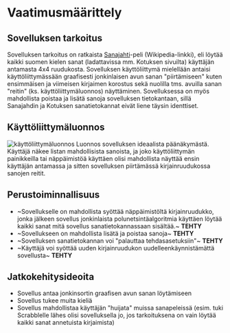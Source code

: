 # Vaatimusmäärittely

## Sovelluksen tarkoitus

Sovelluksen tarkoitus on ratkaista [Sanajahti](https://fi.wikipedia.org/wiki/Sanajahti)-peli (Wikipedia-linkki), eli löytää
kaikki suomen kielen sanat (ladattavissa mm. Kotuksen sivuilta) käyttäjän antamasta 4x4 ruudukosta. Sovelluksen käyttöliittymä
mielellään antaisi käyttöliittymässään graafisesti jonkinlaisen avun sanan "piirtämiseen" kuten ensimmäisen ja viimeisen 
kirjaimen korostus sekä nuolilla tms. avuilla sanan "reitin" (ks. käyttöliittymäluonnos) näyttäminen. Sovelluksessa
on myös mahdollista poistaa ja lisätä sanoja sovelluksen tietokantaan, sillä Sanajahdin ja Kotuksen sanatietokannat eivät liene täysin identtiset.


## Käyttöliittymäluonnos

![käyttöliittymäluonnos](https://github.com/tibe314/ot-harjoitustyo/blob/master/dokumentointi/kayttoliittymaluonnos.jpg)
Luonnos sovelluksen ideaalista päänäkymästä. Käyttäjä näkee listan mahdollisista sanoista, ja joko käyttöliittymän 
painikkeilla tai näppäimistöä käyttäen olisi mahdollista näyttää ensin käyttäjän antamassa ja sitten sovelluksen piirtämässä
kirjainruudukossa sanojen reitit.

## Perustoiminnallisuus

- ~Sovellukselle on mahdollista syöttää näppäimistöltä kirjainruudukko, jonka jälkeen sovellus jonkinlaista
polunetsintäalgoritmia käyttäen löytää kaikki sanat mitä sovellus sanatietokannassaan sisältää.~ **TEHTY**
- ~Sovellukseen on mahdollista lisätä ja poistaa sanoja~ **TEHTY**
- ~Sovelluksen sanatietokannan voi "palauttaa tehdasasetuksiin"~ **TEHTY**
- ~Käyttäjä voi syöttää uuden kirjainruudukon uudelleenkäynnistämättä sovellusta~ **TEHTY**

## Jatkokehitysideoita

- Sovellus antaa jonkinsortin graafisen avun sanan löytämiseen
- Sovellus tukee muita kieliä
- Sovellus mahdollistaa käyttäjän "huijata" muissa sanapeleissä (esim. tuki Scrabblelle lähes olisi sovelluksella jo, jos
tarkoituksena on vain löytää kaikki sanat annetuista kirjaimista)
